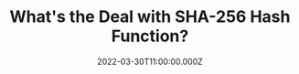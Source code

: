 ---
title: What's the Deal with SHA-256 Hash Function?
description: I hope to give you a solid understanding of how one of the most widely used hashing algorithms, the SHA-2 works and why it’s become so ubiquitous.
date: 2022-03-30T11:00:00.000Z
---